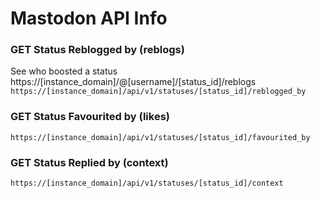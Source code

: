 # Mastodon API Info
### GET Status Reblogged by (reblogs)
See who boosted a status<br>
https://[instance_domain]/@[username]/[status_id]/reblogs<br>
`https://[instance_domain]/api/v1/statuses/[status_id]/reblogged_by`
### GET Status Favourited by (likes)
`https://[instance_domain]/api/v1/statuses/[status_id]/favourited_by`
### GET Status Replied by (context)
`https://[instance_domain]/api/v1/statuses/[status_id]/context`

